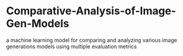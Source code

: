 # Comparative-Analysis-of-Image-Gen-Models
 a machine learning model for comparing and analyzing various image generations models using multiple evaluation metrics
